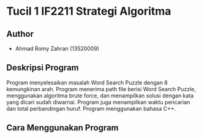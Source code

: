 # Tucil 1 IF2211 Strategi Algoritma

## Author
* Ahmad Romy Zahran (13520009)

## Deskripsi Program
Program menyelesaikan masalah Word Search Puzzle dengan 8 kemungkinan arah. Program menerima path file berisi Word Search Puzzle, menggunakan algoritma brute force, dan menampilkan solusi dengan kata yang dicari sudah diwarnai. Program juga menampilkan waktu pencarian dan total perbandingan huruf. Program menggunakan bahasa C++.

## Cara Menggunakan Program
